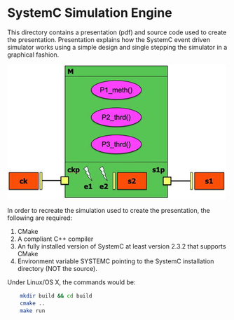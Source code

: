 # SystemC Simulation Engine

This directory contains a presentation (pdf) and source code used to create the presentation. Presentation explains how the SystemC event driven simulator works using a simple design and single stepping the simulator in a graphical fashion.

![design](assets/design.jpg)

In order to recreate the simulation used to create the presentation,
the following are required:

1. CMake
2. A compliant C++ compiler
3. An fully installed version of SystemC at least version 2.3.2 that supports CMake
4. Environment variable SYSTEMC pointing to the SystemC installation directory (NOT the source).

Under Linux/OS X, the commands would be:

```bash
    mkdir build && cd build
    cmake ..
    make run
```


